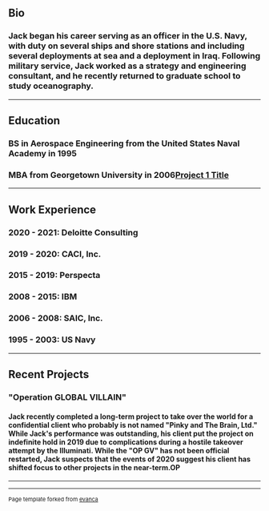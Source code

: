 ## Bio
### Jack began his career serving as an officer in the U.S. Navy, with duty on several ships and shore stations and including several deployments at sea and a deployment in Iraq.  Following military service, Jack worked as a strategy and engineering consultant, and he recently returned to graduate school to study oceanography.
---
## Education
### BS in Aerospace Engineering from the United States Naval Academy in 1995
### MBA from Georgetown University in 2006[Project 1 Title](/sample_page)
---
## Work Experience
### 2020 - 2021: Deloitte Consulting
### 2019 - 2020: CACI, Inc.
### 2015 - 2019: Perspecta
### 2008 - 2015: IBM
### 2006 - 2008: SAIC, Inc.
### 1995 - 2003: US Navy
---
## Recent Projects
### "Operation GLOBAL VILLAIN"
#### Jack recently completed a long-term project to take over the world for a confidential client who probably is not named "Pinky and The Brain, Ltd."  While Jack's performance was outstanding, his client put the project on indefinite hold in 2019 due to complications during a hostile takeover attempt by the Illuminati.  While the "OP GV" has not been official restarted, Jack suspects that the events of 2020 suggest his client has shifted focus to other projects in the near-term.OP


---




---
<p style="font-size:11px">Page template forked from <a href="https://github.com/evanca/quick-portfolio">evanca</a></p>
<!-- Remove above link if you don't want to attibute -->
